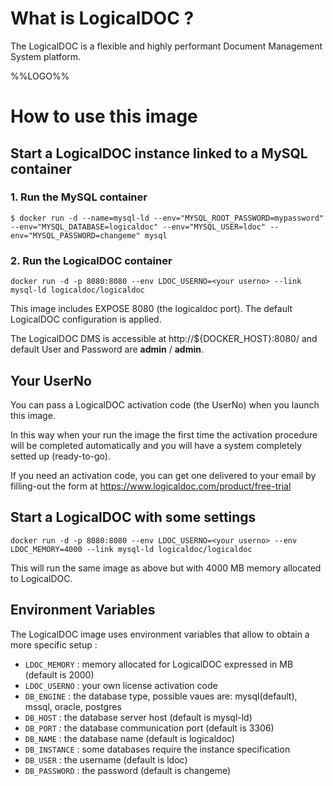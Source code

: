 # What is LogicalDOC ?

The LogicalDOC is a flexible and highly performant Document Management System platform.

%%LOGO%%

# How to use this image

## Start a LogicalDOC instance linked to a MySQL container

### 1. Run the MySQL container

```console
$ docker run -d --name=mysql-ld --env="MYSQL_ROOT_PASSWORD=mypassword" --env="MYSQL_DATABASE=logicaldoc" --env="MYSQL_USER=ldoc" --env="MYSQL_PASSWORD=changeme" mysql
```

### 2. Run the LogicalDOC container

```console
docker run -d -p 8080:8080 --env LDOC_USERNO=<your userno> --link mysql-ld logicaldoc/logicaldoc
```

This image includes EXPOSE 8080 (the logicaldoc port). The default LogicalDOC configuration is applied.

The LogicalDOC DMS is accessible at http://${DOCKER_HOST}:8080/ and default User and Password are **admin** / **admin**.

## Your UserNo

You can pass a LogicalDOC activation code (the UserNo) when you launch this image.

In this way when your run the image the first time the activation procedure will be completed automatically and you will have a system completely setted up (ready-to-go).

If you need an activation code, you can get one delivered to your email by filling-out the form at https://www.logicaldoc.com/product/free-trial

## Start a LogicalDOC with some settings

```console
docker run -d -p 8080:8080 --env LDOC_USERNO=<your userno> --env LDOC_MEMORY=4000 --link mysql-ld logicaldoc/logicaldoc
```

This will run the same image as above but with 4000 MB memory allocated to LogicalDOC.

## Environment Variables

The LogicalDOC image uses environment variables that allow to obtain a more specific setup :

-	`LDOC_MEMORY` : memory allocated for LogicalDOC expressed in MB (default is 2000)
-	`LDOC_USERNO` : your own license activation code
-	`DB_ENGINE` : the database type, possible vaues are: mysql(default), mssql, oracle, postgres
-	`DB_HOST` : the database server host (default is mysql-ld)
-	`DB_PORT` : the database communication port (default is 3306)
-	`DB_NAME` : the database name (default is logicaldoc)
-	`DB_INSTANCE` : some databases require the instance specification
-	`DB_USER` : the username (default is ldoc)
-	`DB_PASSWORD` : the password (default is changeme)
